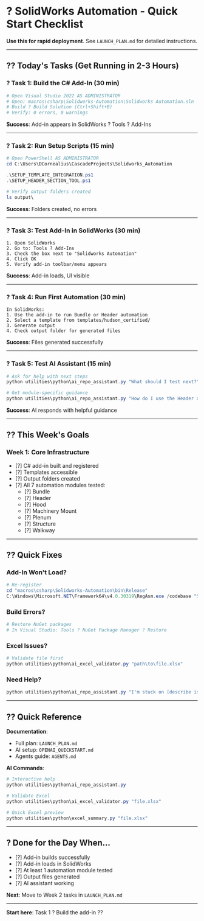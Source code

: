 # ? SolidWorks Automation - Quick Start Checklist

**Use this for rapid deployment**. See `LAUNCH_PLAN.md` for detailed instructions.

---

## ?? Today's Tasks (Get Running in 2-3 Hours)

### ? Task 1: Build the C# Add-In (30 min)
```powershell
# Open Visual Studio 2022 AS ADMINISTRATOR
# Open: macros\csharp\Solidworks-Automation\Solidworks Automation.sln
# Build ? Build Solution (Ctrl+Shift+B)
# Verify: 0 errors, 0 warnings
```
**Success**: Add-in appears in SolidWorks ? Tools ? Add-Ins

---

### ? Task 2: Run Setup Scripts (15 min)
```powershell
# Open PowerShell AS ADMINISTRATOR
cd C:\Users\DCornealius\CascadeProjects\Solidworks_Automation

.\SETUP_TEMPLATE_INTEGRATION.ps1
.\SETUP_HEADER_SECTION_TOOL.ps1

# Verify output folders created
ls output\
```
**Success**: Folders created, no errors

---

### ? Task 3: Test Add-In in SolidWorks (30 min)
```
1. Open SolidWorks
2. Go to: Tools ? Add-Ins
3. Check the box next to "Solidworks Automation"
4. Click OK
5. Verify add-in toolbar/menu appears
```
**Success**: Add-in loads, UI visible

---

### ? Task 4: Run First Automation (30 min)
```
In SolidWorks:
1. Use the add-in to run Bundle or Header automation
2. Select a template from templates/hudson_certified/
3. Generate output
4. Check output folder for generated files
```
**Success**: Files generated successfully

---

### ? Task 5: Test AI Assistant (15 min)
```powershell
# Ask for help with next steps
python utilities\python\ai_repo_assistant.py "What should I test next?"

# Get module-specific guidance
python utilities\python\ai_repo_assistant.py "How do I use the Header automation module?"
```
**Success**: AI responds with helpful guidance

---

## ?? This Week's Goals

### Week 1: Core Infrastructure
- [?] C# add-in built and registered
- [?] Templates accessible
- [?] Output folders created
- [?] All 7 automation modules tested:
  - [?] Bundle
  - [?] Header
  - [?] Hood
  - [?] Machinery Mount
  - [?] Plenum
  - [?] Structure
  - [?] Walkway

---

## ?? Quick Fixes

### Add-In Won't Load?
```powershell
# Re-register
cd "macros\csharp\Solidworks-Automation\bin\Release"
C:\Windows\Microsoft.NET\Framework64\v4.0.30319\RegAsm.exe /codebase "SolidworksAutomation.dll"
```

### Build Errors?
```powershell
# Restore NuGet packages
# In Visual Studio: Tools ? NuGet Package Manager ? Restore
```

### Excel Issues?
```powershell
# Validate file first
python utilities\python\ai_excel_validator.py "path\to\file.xlsx"
```

### Need Help?
```powershell
python utilities\python\ai_repo_assistant.py "I'm stuck on [describe issue]"
```

---

## ?? Quick Reference

**Documentation**:
- Full plan: `LAUNCH_PLAN.md`
- AI setup: `OPENAI_QUICKSTART.md`
- Agents guide: `AGENTS.md`

**AI Commands**:
```powershell
# Interactive help
python utilities\python\ai_repo_assistant.py

# Validate Excel
python utilities\python\ai_excel_validator.py "file.xlsx"

# Quick Excel preview
python utilities\python\excel_summary.py "file.xlsx"
```

---

## ? Done for the Day When...

- [?] Add-in builds successfully
- [?] Add-in loads in SolidWorks
- [?] At least 1 automation module tested
- [?] Output files generated
- [?] AI assistant working

**Next**: Move to Week 2 tasks in `LAUNCH_PLAN.md`

---

**Start here**: Task 1 ? Build the add-in ??
